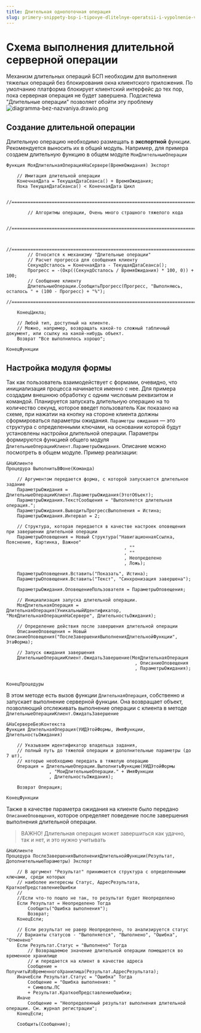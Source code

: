 ```yaml
---
title: Длительная однопоточная операция
slug: primery-snippety-bsp-i-tipovye-dlitelnye-operatsii-i-vypolnenie-v-fone/dlitelnaya-odnopotochnaya-operatsiya
---
```

# Схема выполнения длительной серверной операции
Механизм длительных операций БСП необходим для выполнения тяжелых операций без блокирования окна клиентского приложения. По умолчанию платформа блокирует клиентский интерфейс до тех пор, пока серверная операция не будет завершена. Подсистема "Длительные операции" позволяет обойти эту проблему
![diagramma-bez-nazvaniya.drawio.png](https://sinenikolsky.ru/s/QEWSKmHn7HKGJX4/download?path=%2F2025%2F04%2F16&files=fe7a4397-bffe-44ca-be28-f3f909684212.png)

## Создание длительной операции
Длительную операцию необходимо размещать в **экспортной** функции. Рекомендуется выносить их в общий модуль. Например, для примера создаем длительную функцию в общем модуле `МоиДлительныеОперации`
```bsl
Функция МояДлительнаяОперацияНаСервере(ВремяОжидания) Экспорт
	
	// Имитация длительной операции
	КонечнаяДата = ТекущаяДатаСеанса() + ВремяОжидания;
	Пока ТекущаяДатаСеанса() < КонечнаяДата Цикл
		
		//===================================================================================================
		
		// Алгоритмы операции, Очень много страшного тяжелого кода
		
		//===================================================================================================
		
		
		//===================================================================================================
		// Относится к механизму "Длительные операции"
		// Расчет прогресса для сообщения клиенту
		СекундОсталось = КонечнаяДата - ТекущаяДатаСеанса();
		Прогресс = -(Окр((СекундОсталось / ВремяОжидания) * 100, 0)) + 100;
		// Сообщение клиенту
		ДлительныеОперации.СообщитьПрогресс(Прогресс, "Выполняюсь, осталось " + (100 - Прогресс) + "%");	
		//===================================================================================================
		
	КонецЦикла;
	
	// Любой тип, доступный на клиенте.
	// Можно, например, возвращать какой-то сложный табличный документ, или ссылку на какой-нибудь объект.
	Возврат "Все выполнилось хорошо";
	
КонецФункции
```

## Настройка модуля формы

Так как пользователь взаимодействует с формами, очевидно, что инициализация процесса начинается именно с нее. Для примера создадим внешнюю обработку с одним числовым реквизитом и командой. Планируется запускать длительную операцию на то количество секунд, которое введет пользователь
Как показано на схеме, при нажатии на кнопку на стороне клиента должны сформироваться параметры ожидания. 
`Параметры ожидания` — это структура с определенными ключами, на основании которой будут установлены настройки длительной операции. Параметры формируются функцией общего модуля `ДлительныеОперацииКлиент.ПараметрыОжидания`. Описание можно посмотреть в общем модуле. Пример реализации:
```bsl
&НаКлиенте
Процедура ВыполнитьВФоне(Команда)
	
	// Аргументом передается форма, с которой запускается длительное задание
	ПараметрыОжидания = ДлительныеОперацииКлиент.ПараметрыОжидания(ЭтотОбъект);
	ПараметрыОжидания.ТекстСообщения = "Выполняется длительная операция.";
	ПараметрыОжидания.ВыводитьПрогрессВыполнения = Истина;
	ПараметрыОжидания.Интервал = 2;
	
	// Структура, которая передается в качестве настроек оповещения при завершении длительной операции
	ПараметрыОповещения = Новый Структура("НавигационнаяСсылка, Пояснение, Картинка, Важное"
											, ""
											, ""
											, Неопределено
											, Ложь);
											
	ПараметрыОповещения.Вставить("Показать", Истина);
	ПараметрыОповещения.Вставить("Текст", "Синхронизация завершена");
	
	ПараметрыОжидания.ОповещениеПользователя = ПараметрыОповещения;
	
	// Инициализация запуска длительной операции. 
	МояДлительнаяОперация = ДлительнаяОперация(УникальныйИдентификатор, "МояДлительнаяОперацияНаСервере", ДлительностьОжидания);
	
	// Определение действия после завершения длительной операции
	ОписаниеОповещения = Новый ОписаниеОповещения("ПослеЗавершенияВыполненияДлительнойФункции", ЭтаФорма);
	
	// Запуск ожидания завершения
	ДлительныеОперацииКлиент.ОжидатьЗавершение(МояДлительнаяОперация
												, ОписаниеОповещения
												, ПараметрыОжидания);
	
	
КонецПроцедуры
```
В этом методе есть вызов функции `ДлительнаяОперация`, собственно и запускает выполнение серверной функции. Она возвращает объект, позволяющий отслеживать выполнение операции с клиента в методе `ДлительныеОперацииКлиент.ОжидатьЗавершение`
```bsl
&НаСервереБезКонтекста
Функция ДлительнаяОперация(УИДЭтойФормы, ИмяФункции, ДлительностьОжидания)
	
	// Указываем идентификатор владельца задания, 
	// полный путь до тяжелой операции и дополнительные параметры (до 7 шт),
	// которые необходимо передать в тяжелую операцию
	Операция = ДлительныеОперации.ВыполнитьФункцию(УИДЭтойФормы 
				, "МоиДлительныеОперации." + ИмяФункции
				, ДлительностьОжидания);
	
	Возврат Операция;
	
КонецФункции
```
Также в качестве параметра ожидания на клиенте было передано `ОписаниеОповещения`, которое определяет поведение после завершения выполнения длительной операции. 
> ВАЖНО! Длительная операция может завершиться как удачно, так и нет, и это нужно учитывать
```bsl
&НаКлиенте
Процедура ПослеЗавершенияВыполненияДлительнойФункции(Результат, ДополнительныеПараметры) Экспорт
	
	// В аргумент "Результат" принимается структура с определенными ключами, среди которых 
	// наиболее интересны Статус, АдресРезультата, КраткоеПредставлениеОшибки
	//
	//Если что-то пошло не так, то результат будет Неопределено
	Если Результат = Неопределено Тогда
		Сообщить("Ошибка выполнения");
		Возврат;
	КонецЕсли;
	
	// Если результат не равер Неопределено, то анализируется статус
	// Варианты статусов - "Выполняется", "Выполнено", "Ошибка", "Отменено"
	Если Результат.Статус = "Выполнено" Тогда
		// Возвращаемое значение длительной операции помещается во временное хранилище
		// и передается на клиент в качестве адреса
		Сообщение = ПолучитьИзВременногоХранилища(Результат.АдресРезультата);
	ИначеЕсли Результат.Статус = "Ошибка" Тогда
		Сообщение = "Ошибка выполнения: " 
		+ Символы.ПС
		+ Результат.КраткоеПредставлениеОшибки;
	Иначе
		Сообщение = "Неопределенный результат выполнения длительной операции. См. журнал регистрации";				
	КонецЕсли;
	
	Сообщить(Сообщение);			
	
```